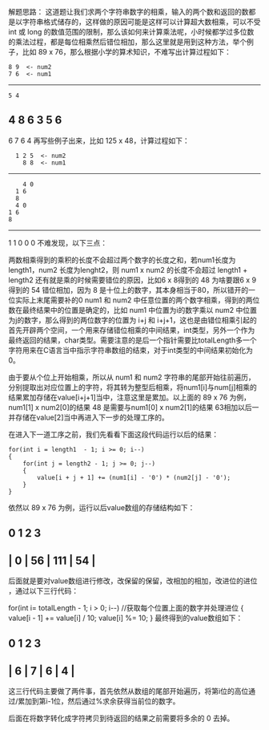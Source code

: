解题思路：
这道题让我们求两个字符串数字的相乘，输入的两个数和返回的数都是以字符串格式储存的，这样做的原因可能是这样可以计算超大数相乘，可以不受 int 或 long 的数值范围的限制，那么该如何来计算乘法呢，小时候都学过多位数的乘法过程，都是每位相乘然后错位相加，那么这里就是用到这种方法，举个例子，比如 89 x 76，那么根据小学的算术知识，不难写出计算过程如下：


    8 9  <- num2
    7 6  <- num1
-------
    5 4
  4 8
  6 3
5 6
-------
6 7 6 4
再写些例子出来，比如 125 x 48，计算过程如下：


      1 2 5  <- num2
        8 8  <- num1
-----------
        4 0
      1 6
      8 
      4 0
    1 6
    8
-----------
  1 1 0 0 0
不难发现，以下三点：

两数相乘得到的乘积的长度不会超过两个数字的长度之和，若num1长度为length1，num2 长度为lenght2，则 num1 x num2 的长度不会超过 length1 + length2
还有就是乘的时候需要错位的原因，比如6 x 8得到的 48 为啥要跟6 x 9得到的 54 错位相加，因为 8 是十位上的数字，其本身相当于80，所以错开的一位实际上末尾需要补的0
num1 和 num2 中任意位置的两个数字相乘，得到的两位数在最终结果中的位置是确定的，比如 num1 中位置为i的数字乘以 num2 中位置为j的数字，那么得到的两位数字的位置为 i+j 和 i+j+1，这也是由错位相乘引起的
首先开辟两个空间，一个用来存储错位相乘的中间结果，int类型，另外一个作为最终返回的结果，char类型。需要注意的是后一个指针需要比totalLength多一个字符用来在C语言当中指示字符串数组的结束，对于int类型的中间结果初始化为0。

由于要从个位上开始相乘，所以从 num1 和 num2 字符串的尾部开始往前遍历，分别提取出对应位置上的字符，将其转为整型后相乘，将num1[i]与num[j]相乘的结果累加存储在value[i+j+1]当中，注意这里是累加。以上面的 89 x 76 为例，num1[1] x num2[0]的结果 48 是需要与num1[0] x num2[1]的结果 63相加以后一并存储在value[2]当中再进入下一步的处理工序的。

在进入下一道工序之前，我们先看看下面这段代码运行以后的结果：


    for(int i = length1  - 1; i >= 0; i--)
    {
        for(int j = length2 - 1; j >= 0; j--)
        {
            value[i + j + 1] += (num1[i] - '0') * (num2[j] - '0');
        }
    }
依然以 89 x 76 为例，运行以后value数组的存储结构如下：


   0     1     2     3
 -----------------------
|  0  |  56 | 111 |  54 |
 -----------------------
后面就是要对value数组进行修改，改保留的保留，改相加的相加，改进位的进位 ，通过以下三行代码：


   for(int i= totalLength - 1; i > 0; i--)                 //获取每个位置上面的数字并处理进位
   {
       value[i - 1] += value[i] / 10;
       value[i] %= 10;
   }
最终得到的value数组如下：


   0     1     2     3
 -----------------------
|  6  |  7  |  6  |  4  |
 -----------------------
这三行代码主要做了两件事，首先依然从数组的尾部开始遍历，将第i位的高位通过/累加到第i-1位，然后通过%求余获得当前位的数字。

后面在将数字转化成字符拷贝到待返回的结果之前需要将多余的 0 去掉。